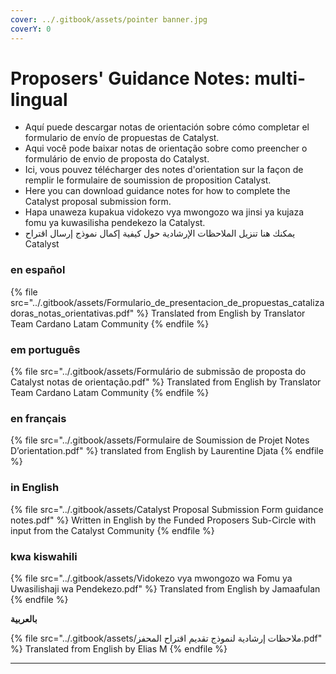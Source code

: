 ```yaml
---
cover: ../.gitbook/assets/pointer banner.jpg
coverY: 0
---
```


# Proposers' Guidance Notes: multi-lingual

* Aquí puede descargar notas de orientación sobre cómo completar el formulario de envío de propuestas de Catalyst.
* Aqui você pode baixar notas de orientação sobre como preencher o formulário de envio de proposta do Catalyst.
* Ici, vous pouvez télécharger des notes d'orientation sur la façon de remplir le formulaire de soumission de proposition Catalyst.
* Here you can download guidance notes for how to complete the Catalyst proposal submission form.
* Hapa unaweza kupakua vidokezo vya mwongozo wa jinsi ya kujaza fomu ya kuwasilisha pendekezo la Catalyst.
* يمكنك هنا تنزيل الملاحظات الإرشادية حول كيفية إكمال نموذج إرسال اقتراح Catalyst

### en español

{% file src="../.gitbook/assets/Formulario_de_presentacion_de_propuestas_catalizadoras_notas_orientativas.pdf" %}
Translated from English by Translator Team Cardano Latam Community
{% endfile %}

### em português

{% file src="../.gitbook/assets/Formulário de submissão de proposta do Catalyst notas de orientação.pdf" %}
Translated from English by Translator Team Cardano Latam Community
{% endfile %}

### en français

{% file src="../.gitbook/assets/Formulaire de Soumission de Projet Notes D’orientation.pdf" %}
translated from English by Laurentine Djata
{% endfile %}

### in English

{% file src="../.gitbook/assets/Catalyst Proposal Submission Form guidance notes.pdf" %}
Written in English by the Funded Proposers Sub-Circle with input from the Catalyst Community
{% endfile %}

### kwa kiswahili

{% file src="../.gitbook/assets/Vidokezo vya mwongozo wa Fomu ya Uwasilishaji wa Pendekezo.pdf" %}
Translated from English by Jamaafulan
{% endfile %}

**بالعربية**

{% file src="../.gitbook/assets/ملاحظات إرشادية لنموذج تقديم اقتراح المحفز.pdf" %}
Translated from English by Elias M
{% endfile %}

****
